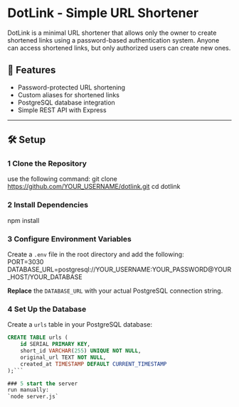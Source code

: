 # DotLink - Simple URL Shortener  

DotLink is a minimal URL shortener that allows only the owner to create shortened links using a password-based authentication system. Anyone can access shortened links, but only authorized users can create new ones.  

## 🚀 Features  
- Password-protected URL shortening  
- Custom aliases for shortened links  
- PostgreSQL database integration  
- Simple REST API with Express  

---

## 🛠️ Setup  

### 1️ Clone the Repository  
use the following command:
git clone https://github.com/YOUR_USERNAME/dotlink.git
cd dotlink

### 2️ Install Dependencies  
npm install

### 3️ Configure Environment Variables  

Create a `.env` file in the root directory and add the following:  
PORT=3030
DATABASE_URL=postgresql://YOUR_USERNAME:YOUR_PASSWORD@YOUR_HOST/YOUR_DATABASE

**Replace** the `DATABASE_URL` with your actual PostgreSQL connection string.  

### 4️ Set Up the Database  

Create a `urls` table in your PostgreSQL database:  

```sql
CREATE TABLE urls (  
    id SERIAL PRIMARY KEY,  
    short_id VARCHAR(255) UNIQUE NOT NULL,  
    original_url TEXT NOT NULL,  
    created_at TIMESTAMP DEFAULT CURRENT_TIMESTAMP  
);```

### 5 start the server
run manually:
`node server.js`

